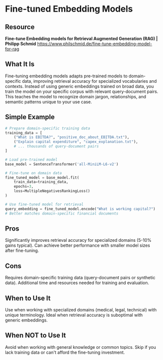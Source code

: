 # Fine-tuned Embedding Models

## Resource
**Fine-tune Embedding models for Retrieval Augmented Generation (RAG) | Philipp Schmid**
https://www.philschmid.de/fine-tune-embedding-model-for-rag

## What It Is
Fine-tuning embedding models adapts pre-trained models to domain-specific data, improving retrieval accuracy for specialized vocabularies and contexts. Instead of using generic embeddings trained on broad data, you train the model on your specific corpus with relevant query-document pairs. This teaches the model to recognize domain jargon, relationships, and semantic patterns unique to your use case.

## Simple Example
```python
# Prepare domain-specific training data
training_data = [
    ("What is EBITDA?", "positive_doc_about_EBITDA.txt"),
    ("Explain capital expenditure", "capex_explanation.txt"),
    # ... thousands of query-document pairs
]

# Load pre-trained model
base_model = SentenceTransformer('all-MiniLM-L6-v2')

# Fine-tune on domain data
fine_tuned_model = base_model.fit(
    train_data=training_data,
    epochs=3,
    loss=MultipleNegativesRankingLoss()
)

# Use fine-tuned model for retrieval
query_embedding = fine_tuned_model.encode("What is working capital?")
# Better matches domain-specific financial documents
```

## Pros
Significantly improves retrieval accuracy for specialized domains (5-10% gains typical). Can achieve better performance with smaller model sizes after fine-tuning.

## Cons
Requires domain-specific training data (query-document pairs or synthetic data). Additional time and resources needed for training and evaluation.

## When to Use It
Use when working with specialized domains (medical, legal, technical) with unique terminology. Ideal when retrieval accuracy is suboptimal with generic embeddings.

## When NOT to Use It
Avoid when working with general knowledge or common topics. Skip if you lack training data or can't afford the fine-tuning investment.

